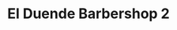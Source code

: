 ---
title: "El Duende Barbershop 2"
url: /san-cristobal/el-duende-barbershop-2/
shop: peluquería
---